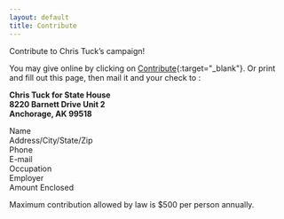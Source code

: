 ```yaml
---
layout: default
title: Contribute
---
```


Contribute to Chris Tuck’s campaign!

You may give online by clicking on [Contribute](https://secure.actblue.com/donate/chris-tuck-for-state-house-1){:target="_blank"}. Or print and fill out this page, then mail it and your check to : 

**Chris Tuck for State House  
8220 Barnett Drive Unit 2  
Anchorage, AK 99518**  

<div class="contact">
<span class="left">Name</span><span class="right"> </span><br />
<span class="left">Address/City/State/Zip</span><span class="right"> </span><br />
<span class="left">Phone</span><span class="right"> </span><br />
<span class="left">E-mail</span><span class="right" ></span><br />
<span class="left">Occupation</span><span class="right"> </span><br />
<span class="left">Employer</span><span class="right"> </span><br />
<span class="left">Amount Enclosed </span><span class="right"> </span><br />  
</div>

Maximum contribution allowed by law is $500 per person annually.  

